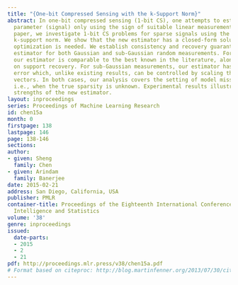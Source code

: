 ```yaml
---
title: "{One-bit Compressed Sensing with the k-Support Norm}"
abstract: In one-bit compressed sensing (1-bit CS), one attempts to estimate a structured
  parameter (signal) only using the sign of suitable linear measurements. In this
  paper, we investigate 1-bit CS problems for sparse signals using the recently proposed
  k-support norm. We show that the new estimator has a closed-form solution, so no
  optimization is needed. We establish consistency and recovery guarantees of the
  estimator for both Gaussian and sub-Gaussian random measurements. For Gaussian measurements,
  our estimator is comparable to the best known in the literature, along with guarantees
  on support recovery. For sub-Gaussian measurements, our estimator has an irreducible
  error which, unlike existing results, can be controlled by scaling the measurement
  vectors. In both cases, our analysis covers the setting of model misspecification,
  i.e., when the true sparsity is unknown. Experimental results illustrate several
  strengths of the new estimator.
layout: inproceedings
series: Proceedings of Machine Learning Research
id: chen15a
month: 0
firstpage: 138
lastpage: 146
page: 138-146
sections: 
author:
- given: Sheng
  family: Chen
- given: Arindam
  family: Banerjee
date: 2015-02-21
address: San Diego, California, USA
publisher: PMLR
container-title: Proceedings of the Eighteenth International Conference on Artificial
  Intelligence and Statistics
volume: '38'
genre: inproceedings
issued:
  date-parts:
  - 2015
  - 2
  - 21
pdf: http://proceedings.mlr.press/v38/chen15a.pdf
# Format based on citeproc: http://blog.martinfenner.org/2013/07/30/citeproc-yaml-for-bibliographies/
---
```

